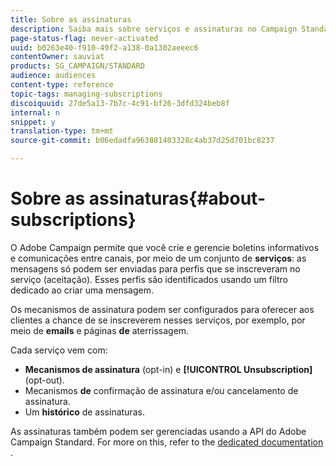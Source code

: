```yaml
---
title: Sobre as assinaturas
description: Saiba mais sobre serviços e assinaturas no Campaign Standard.
page-status-flag: never-activated
uuid: b0263e40-f910-49f2-a138-0a1302aeeec6
contentOwner: sauviat
products: SG_CAMPAIGN/STANDARD
audience: audiences
content-type: reference
topic-tags: managing-subscriptions
discoiquuid: 27de5a13-7b7c-4c91-bf26-3dfd324beb8f
internal: n
snippet: y
translation-type: tm+mt
source-git-commit: b06edadfa963881403328c4ab37d25d701bc8237

---
```



# Sobre as assinaturas{#about-subscriptions}

O Adobe Campaign permite que você crie e gerencie boletins informativos e comunicações entre canais, por meio de um conjunto de **serviços**: as mensagens só podem ser enviadas para perfis que se inscreveram no serviço (aceitação). Esses perfis são identificados usando um filtro dedicado ao criar uma mensagem.

Os mecanismos de assinatura podem ser configurados para oferecer aos clientes a chance de se inscreverem nesses serviços, por exemplo, por meio de **emails** e páginas **de** aterrissagem.

Cada serviço vem com:

* **Mecanismos de assinatura** (opt-in) e **[!UICONTROL Unsubscription]** (opt-out).
* Mecanismos **de** confirmação de assinatura e/ou cancelamento de assinatura.
* Um **histórico** de assinaturas.

As assinaturas também podem ser gerenciadas usando a API do Adobe Campaign Standard. For more on this, refer to the [dedicated documentation](../../api/using/managing-services-and-subscriptions.md) .
